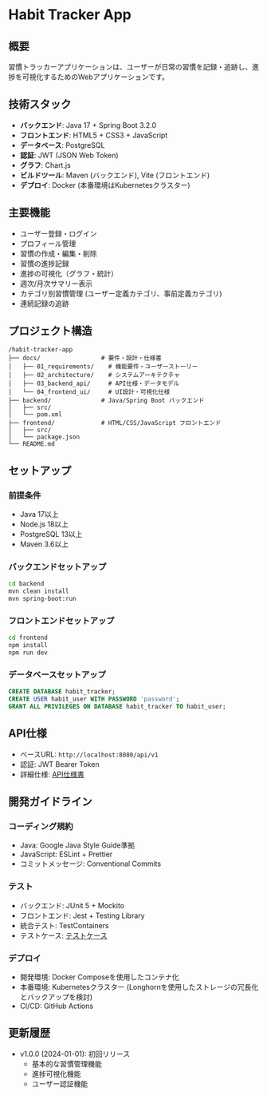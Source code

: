 # Habit Tracker App

## 概要
習慣トラッカーアプリケーションは、ユーザーが日常の習慣を記録・追跡し、進捗を可視化するためのWebアプリケーションです。

## 技術スタック
- **バックエンド**: Java 17 + Spring Boot 3.2.0
- **フロントエンド**: HTML5 + CSS3 + JavaScript
- **データベース**: PostgreSQL
- **認証**: JWT (JSON Web Token)
- **グラフ**: Chart.js
- **ビルドツール**: Maven (バックエンド), Vite (フロントエンド)
- **デプロイ**: Docker (本番環境はKubernetesクラスター)

## 主要機能
- ユーザー登録・ログイン 
- プロフィール管理 
- 習慣の作成・編集・削除
- 習慣の進捗記録
- 進捗の可視化（グラフ・統計）
- 週次/月次サマリー表示
- カテゴリ別習慣管理 (ユーザー定義カテゴリ、事前定義カテゴリ)
- 連続記録の追跡

## プロジェクト構造
```
/habit-tracker-app
├── docs/                 # 要件・設計・仕様書
│   ├── 01_requirements/    # 機能要件・ユーザーストーリー
│   ├── 02_architecture/    # システムアーキテクチャ
│   ├── 03_backend_api/     # API仕様・データモデル
│   └── 04_frontend_ui/     # UI設計・可視化仕様
├── backend/              # Java/Spring Boot バックエンド
│   ├── src/
│   └── pom.xml
├── frontend/             # HTML/CSS/JavaScript フロントエンド
│   ├── src/
│   └── package.json
└── README.md
```

## セットアップ

### 前提条件
- Java 17以上
- Node.js 18以上
- PostgreSQL 13以上
- Maven 3.6以上

### バックエンドセットアップ
```bash
cd backend
mvn clean install
mvn spring-boot:run
```

### フロントエンドセットアップ
```bash
cd frontend
npm install
npm run dev
```

### データベースセットアップ
```sql
CREATE DATABASE habit_tracker;
CREATE USER habit_user WITH PASSWORD 'password';
GRANT ALL PRIVILEGES ON DATABASE habit_tracker TO habit_user;
```

## API仕様
- ベースURL: `http://localhost:8080/api/v1`
- 認証: JWT Bearer Token
- 詳細仕様: [API仕様書](docs/03_backend_api/api_spec.md)

## 開発ガイドライン

### コーディング規約
- Java: Google Java Style Guide準拠
- JavaScript: ESLint + Prettier
- コミットメッセージ: Conventional Commits

### テスト
- バックエンド: JUnit 5 + Mockito
- フロントエンド: Jest + Testing Library
- 統合テスト: TestContainers
- テストケース: [テストケース](docs/01_requirements/test_cases.md)

### デプロイ
- 開発環境: Docker Composeを使用したコンテナ化
- 本番環境: Kubernetesクラスター (Longhornを使用したストレージの冗長化とバックアップを検討)
- CI/CD: GitHub Actions

## 更新履歴
- v1.0.0 (2024-01-01): 初回リリース
  - 基本的な習慣管理機能
  - 進捗可視化機能
  - ユーザー認証機能